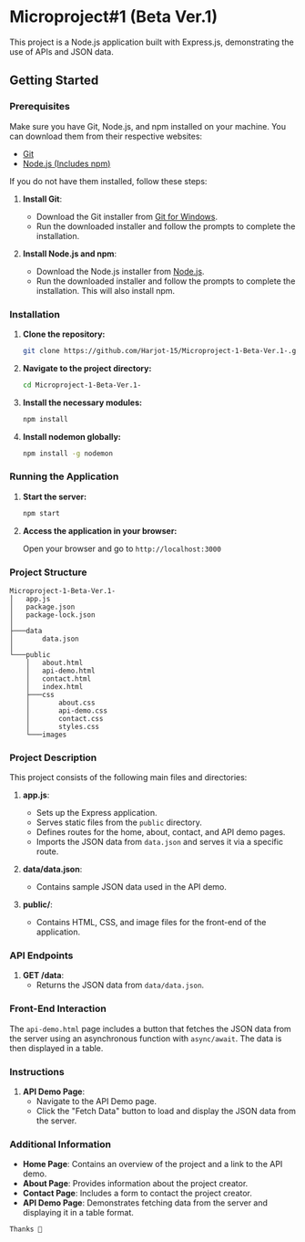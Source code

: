 # Microproject#1 (Beta Ver.1)

This project is a Node.js application built with Express.js, demonstrating the use of APIs and JSON data.

## Getting Started

### Prerequisites

Make sure you have Git, Node.js, and npm installed on your machine. You can download them from their respective websites:

- [Git](https://git-scm.com/download/win)
- [Node.js (Includes npm)](https://nodejs.org/)

If you do not have them installed, follow these steps:

1. **Install Git**:
   - Download the Git installer from [Git for Windows](https://git-scm.com/download/win).
   - Run the downloaded installer and follow the prompts to complete the installation.

2. **Install Node.js and npm**:
   - Download the Node.js installer from [Node.js](https://nodejs.org/).
   - Run the downloaded installer and follow the prompts to complete the installation. This will also install npm.

### Installation

1. **Clone the repository:**

    ```sh
    git clone https://github.com/Harjot-15/Microproject-1-Beta-Ver.1-.git
    ```

2. **Navigate to the project directory:**

    ```sh
    cd Microproject-1-Beta-Ver.1-
    ```

3. **Install the necessary modules:**

    ```sh
    npm install
    ```

4. **Install nodemon globally:**

    ```sh
    npm install -g nodemon
    ```

### Running the Application

1. **Start the server:**

    ```sh
    npm start
    ```

2. **Access the application in your browser:**

    Open your browser and go to `http://localhost:3000`

### Project Structure

```plaintext
Microproject-1-Beta-Ver.1-
│   app.js
│   package.json
│   package-lock.json
│
├───data
│       data.json
│
└───public
    │   about.html
    │   api-demo.html
    │   contact.html
    │   index.html
    ├───css
    │       about.css
    │       api-demo.css
    │       contact.css
    │       styles.css
    └───images
```

### Project Description

This project consists of the following main files and directories:

1. **app.js**: 
    - Sets up the Express application.
    - Serves static files from the `public` directory.
    - Defines routes for the home, about, contact, and API demo pages.
    - Imports the JSON data from `data.json` and serves it via a specific route.

2. **data/data.json**:
    - Contains sample JSON data used in the API demo.

3. **public/**:
    - Contains HTML, CSS, and image files for the front-end of the application.

### API Endpoints

1. **GET /data**:
    - Returns the JSON data from `data/data.json`.

### Front-End Interaction

The `api-demo.html` page includes a button that fetches the JSON data from the server using an asynchronous function with `async/await`. The data is then displayed in a table.

### Instructions

1. **API Demo Page**:
   - Navigate to the API Demo page.
   - Click the "Fetch Data" button to load and display the JSON data from the server.

### Additional Information

- **Home Page**: Contains an overview of the project and a link to the API demo.
- **About Page**: Provides information about the project creator.
- **Contact Page**: Includes a form to contact the project creator.
- **API Demo Page**: Demonstrates fetching data from the server and displaying it in a table format.

```markdown
Thanks 👋
```
